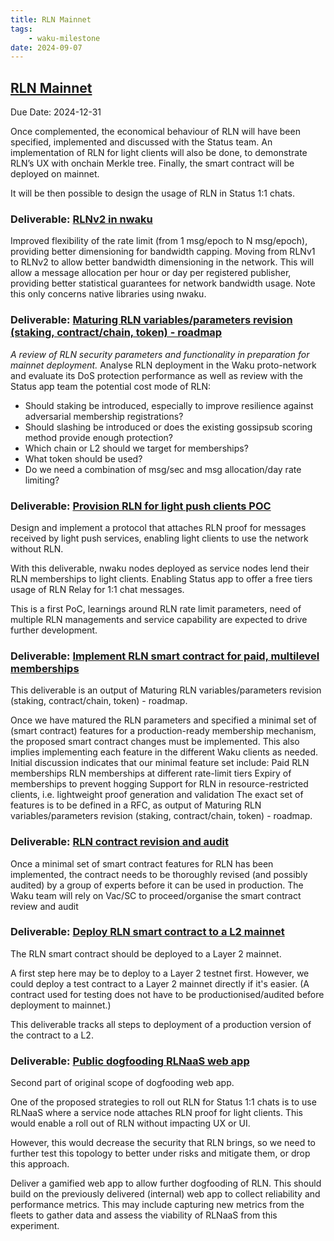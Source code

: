 ```yaml
---
title: RLN Mainnet
tags:
    - waku-milestone
date: 2024-09-07
---
```


## [RLN Mainnet](https://github.com/waku-org/pm/milestone/34)

Due Date: 2024-12-31

Once complemented, the economical behaviour of RLN will have been specified, implemented and discussed with the Status team.
An implementation of RLN for light clients will also be done, to demonstrate RLN’s UX with onchain Merkle tree.
Finally, the smart contract will be deployed on mainnet.

It will be then possible to design the usage of RLN in Status 1:1 chats.

### Deliverable: [RLNv2 in nwaku](https://github.com/waku-org/pm/issues/204)

Improved flexibility of the rate limit (from 1 msg/epoch to N msg/epoch), providing better dimensioning for bandwidth capping.
Moving from RLNv1 to RLNv2 to allow better bandwidth dimensioning in the network. This will allow a message allocation per hour or day per registered publisher, providing better statistical guarantees for network bandwidth usage.
Note this only concerns native libraries using nwaku.

### Deliverable: [Maturing RLN variables/parameters revision (staking, contract/chain, token) - roadmap](https://github.com/waku-org/pm/issues/205)

*A review of RLN security parameters and functionality in preparation for mainnet deployment.*
Analyse RLN deployment in the Waku proto-network and evaluate its DoS protection performance as well as review with the Status app team the potential cost mode of RLN:
- Should staking be introduced, especially to improve resilience against adversarial membership registrations?
- Should slashing be introduced or does the existing gossipsub scoring method provide enough protection?
- Which chain or L2 should we target for memberships?
- What token should be used?
- Do we need a combination of msg/sec and msg allocation/day rate limiting?

### Deliverable: [Provision RLN for light push clients POC](https://github.com/waku-org/pm/issues/206)

Design and implement a protocol that attaches RLN proof for messages received by light push services, enabling light clients to use the network without RLN.

With this deliverable, nwaku nodes deployed as service nodes lend their RLN memberships to light clients. Enabling Status app to offer a free tiers usage of RLN Relay for 1:1 chat messages.

This is a first PoC, learnings around RLN rate limit parameters, need of multiple RLN managements and service capability are expected to drive further development.

### Deliverable: [Implement RLN smart contract for paid, multilevel memberships](https://github.com/waku-org/pm/issues/256)

This deliverable is an output of Maturing RLN variables/parameters revision (staking, contract/chain, token) - roadmap.

Once we have matured the RLN parameters and specified a minimal set of (smart contract) features for a production-ready membership mechanism, the proposed smart contract changes must be implemented. This also implies implementing each feature in the different Waku clients as needed.
Initial discussion indicates that our minimal feature set include:
Paid RLN memberships
RLN memberships at different rate-limit tiers
Expiry of memberships to prevent hogging
Support for RLN in resource-restricted clients, i.e. lightweight proof generation and validation
The exact set of features is to be defined in a RFC, as output of Maturing RLN variables/parameters revision (staking, contract/chain, token) - roadmap.

### Deliverable: [RLN contract revision and audit](https://github.com/waku-org/pm/issues/257)

Once a minimal set of smart contract features for RLN has been implemented, the contract needs to be thoroughly revised (and possibly audited) by a group of experts before it can be used in production.
The Waku team will rely on Vac/SC to proceed/organise the smart contract review and audit

### Deliverable: [Deploy RLN smart contract to a L2 mainnet](https://github.com/waku-org/pm/issues/258)

The RLN smart contract should be deployed to a Layer 2 mainnet.

A first step here may be to deploy to a Layer 2 testnet first. However, we could deploy a test contract to a Layer 2 mainnet directly if it's easier. (A contract used for testing does not have to be productionised/audited before deployment to mainnet.)

This deliverable tracks all steps to deployment of a production version of the contract to a L2.

### Deliverable: [Public dogfooding RLNaaS web app](https://github.com/waku-org/pm/issues/259)
Second part of original scope of dogfooding web app.

One of the proposed strategies to roll out RLN for Status 1:1 chats is to use RLNaaS where a service node attaches RLN proof for light clients. This would enable a roll out of RLN without impacting UX or UI.

However, this would decrease the security that RLN brings, so we need to further test this topology to better under risks and mitigate them, or drop this approach.

Deliver a gamified web app to allow further dogfooding of RLN. This should build on the previously delivered (internal) web app to collect reliability and performance metrics.
This may include capturing new metrics from the fleets to gather data and assess the viability of RLNaaS from this experiment.

